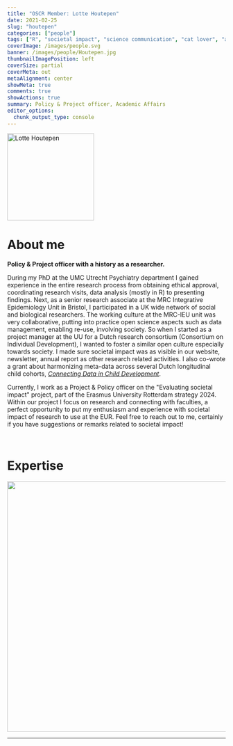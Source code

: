 ```yaml
---
title: "OSCR Member: Lotte Houtepen"
date: 2021-02-25
slug: "houtepen"
categories: ["people"]
tags: ["R", "societal impact", "science communication", "cat lover", "academic-affairs"] # top 3 categories + unique + school
coverImage: /images/people.svg
banner: /images/people/Houtepen.jpg
thumbnailImagePosition: left
coverSize: partial
coverMeta: out
metaAlignment: center
showMeta: true
comments: true
showActions: true
summary: Policy & Project officer, Academic Affairs
editor_options: 
  chunk_output_type: console
---
```


<!-- EMAIL -->
<p>
  <a href="mailto:houtepen@eur.nl">
  <img border="0" alt="Lotte Houtepen" src="/images/people/Houtepen.jpg" width="200" height="200" align="center">
  </a>
</p>


<p align="center">
<!--  CV
  <a href="" class="fa-solid fa-file" style="color:#000000;">
  </a> -->

<!-- TWITTER   -->
  <a href="https://twitter.com/LHoutepen/" class="fa-brands fa-x-twitter" style="color:#000000;">
  </a>   


<!-- GOOGLE SCHOLAR
  <a href="" class="fa-brands fa-google-scholar" style="color:#000000;">
  </a>
  -->
  
<!-- RESEARCHGATE 
  <a href="" class="fa-brands fa-researchgate" style="color:#000000;">
  </a>
   --> 
  
<!-- LINKEDIN -->
  <a href="https://www.linkedin.com/in/lotte-houtepen/" class="fa-brands fa-linkedin" style="color:#000000;">
  </a> 
  
  <!-- ORCID   -->
  <a href="https://orcid.org/0000-0003-1442-8852" class="fa-brands fa-orcid" style="color:#000000;">
  </a>  

<!-- PERSONAL WEBSITE 
  <a href="" class="fa-solid fa-link" style="color:#000000;">
  </a> -->

<!-- GITHUB 
  <a href="" class="fa-brands fa-github" style="color:#000000;"> 
  </a> -->
</p>






# About me

<b>Policy & Project officer with a history as a researcher.</b>
 
During my PhD at the UMC Utrecht Psychiatry department I  gained experience in the entire research process from obtaining ethical approval, coordinating research visits, data analysis (mostly in R) to presenting findings. Next, as a senior research associate at the MRC Integrative Epidemiology Unit in Bristol, I participated in a UK wide network of social and biological researchers. The working culture at the MRC-IEU unit was very collaborative, putting into practice open science aspects such as data management, enabling re-use, involving society. So when I started as a project manager at the UU for a Dutch research consortium (Consortium on Individual Development), I wanted to foster a similar open culture especially towards society. I made sure societal impact was as visible in our website, newsletter, annual report as other research related activities. I also co-wrote a grant about harmonizing meta-data across several Dutch longitudinal child cohorts, [*Connecting Data in Child Development*](https://www.uu.nl/en/news/grant-for-initiative-to-digitally-share-description-of-data-for-youth-research).

Currently, I work as a Project & Policy officer on the "Evaluating societal impact" project, part of the Erasmus University Rotterdam strategy 2024. Within our project I focus on research and connecting with faculties, a perfect opportunity to put my enthusiasm and experience with societal impact of research to use at the EUR. Feel free to reach out to me, certainly if you have suggestions or remarks related to societal impact!
 
<BR>

# Expertise

<img src="{{< blogdown/postref >}}index_files/figure-html/radarPlot-1.png" width="576" />

***

